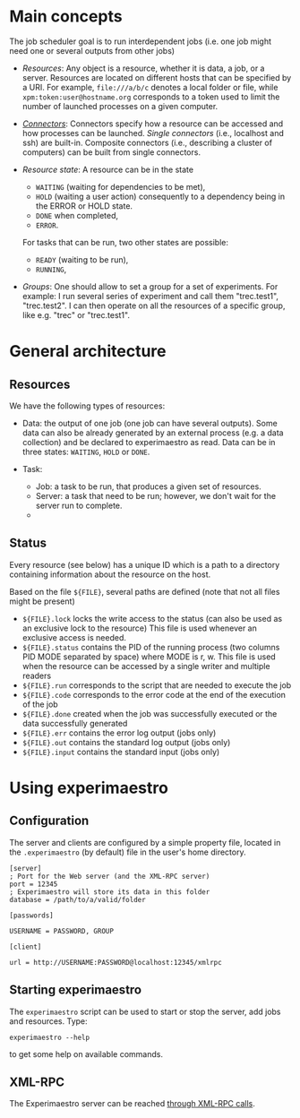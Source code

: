 <head>
<title>Scheduler</title>
</head>

# Main concepts



  The job scheduler goal is to run interdependent jobs (i.e. one job might need one or several outputs from other jobs)
  
  - *Resources*: Any object is a resource, whether it is data, a job, or a server. Resources are located on different hosts
  that can be specified by a URI. For example, `file:///a/b/c` denotes a local folder or file, while `xpm:token:user@hostname.org` corresponds to a token used to limit the number of launched processes on a given computer.
   
  - *[Connectors](connectors.html)*: Connectors specify how a resource can be accessed and how processes can be launched. *Single connectors* (i.e., localhost and ssh) are built-in. Composite connectors (i.e., describing a cluster of computers) can be built from single connectors.
  
  - *Resource state*: A resource can be in the state
    - `WAITING` (waiting for dependencies to be met),
    - `HOLD` (waiting a user action) consequently to a dependency being in the ERROR or HOLD state.
    - `DONE` when completed,
    - `ERROR`.

    For tasks that can be run, two other states are possible: 

    - `READY` (waiting to be run),
    - `RUNNING`,

  - *Groups*:
  One should allow to set a group for a set of experiments. For example: I run several series of experiment and call them "trec.test1", "trec.test2". I can then operate on all the resources of a specific group, like e.g. "trec" or "trec.test1".

# General architecture

## Resources

  We have the following types of resources:
  
  - Data: the output of one job (one job can have several outputs). Some data can also be already generated by an external process (e.g. a data collection) and be declared to experimaestro as read. Data can be in three states: `WAITING`, `HOLD` or `DONE`.
  
  - Task:
    * Job:  a task to be run, that produces a given set of resources.
    * Server: a task that need to be run; however, we don't wait for the server run to complete.
    *

## Status

  Every resource (see below) has a unique ID which is a path to a directory containing information about the resource on the
  host.

  Based on the file `${FILE}`, several paths are defined (note that not all files might be present)
  
  * `${FILE}.lock`   locks the write access to the status (can also be used as an exclusive lock to the resource)
    This file is used whenever an exclusive access is needed.
  * `${FILE}.status`  contains the PID of the running process (two columns PID MODE separated by space) where MODE is r, w.
    This file is used when the resource can be accessed by a single writer and multiple readers
  * `${FILE}.run`  corresponds to the script that are needed to execute the job
  * `${FILE}.code`  corresponds to the error code at the end of the execution of the job
  * `${FILE}.done` created when the job was successfully executed or the data successfully generated
  * `${FILE}.err`  contains the error log output (jobs only)
  * `${FILE}.out`  contains the standard log output (jobs only)
  * `${FILE}.input`  contains the standard input (jobs only)

# Using experimaestro


## Configuration

  The server and clients are configured by a simple property file, located in the `.experimaestro` (by default) file in the user's home directory.

    [server]
    ; Port for the Web server (and the XML-RPC server)
    port = 12345
    ; Experimaestro will store its data in this folder
    database = /path/to/a/valid/folder

    [passwords]

    USERNAME = PASSWORD, GROUP

    [client]

    url = http://USERNAME:PASSWORD@localhost:12345/xmlrpc

## Starting experimaestro

The `experimaestro` script can be used to start or stop the server, add jobs and resources. Type:

    experimaestro --help

to get some help on available commands.

## XML-RPC

The Experimaestro server can be reached [through XML-RPC calls](xmlrpc.html).
